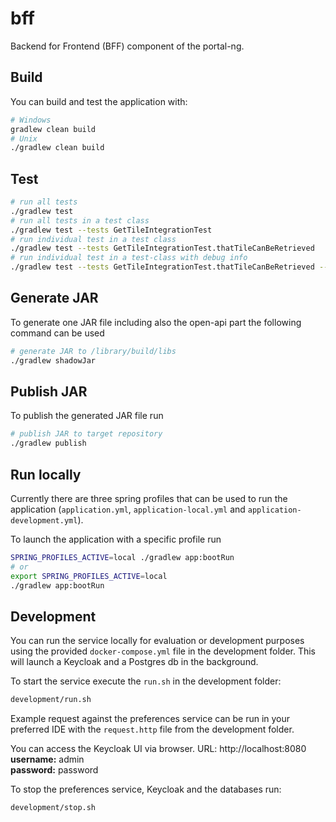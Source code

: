 # bff
Backend for Frontend (BFF) component of the portal-ng.

## Build
You can build and test the application with:  
``` sh
# Windows
gradlew clean build
# Unix
./gradlew clean build
```

## Test
``` sh
# run all tests
./gradlew test
# run all tests in a test class
./gradlew test --tests GetTileIntegrationTest
# run individual test in a test class
./gradlew test --tests GetTileIntegrationTest.thatTileCanBeRetrieved
# run individual test in a test-class with debug info
./gradlew test --tests GetTileIntegrationTest.thatTileCanBeRetrieved --info
```

## Generate JAR
To generate one JAR file including also the open-api part the following command can be used
```sh
# generate JAR to /library/build/libs
./gradlew shadowJar
```

## Publish JAR
To publish the generated JAR file run
```sh
# publish JAR to target repository
./gradlew publish
```

## Run locally
Currently there are three spring profiles that can be used to run the application (`application.yml`, `application-local.yml` and `application-development.yml`).

To launch the application with a specific profile run
``` sh
SPRING_PROFILES_ACTIVE=local ./gradlew app:bootRun
# or
export SPRING_PROFILES_ACTIVE=local
./gradlew app:bootRun
```

## Development
You can run the service locally for evaluation or development purposes using the provided `docker-compose.yml` file in the development folder. This will launch a Keycloak and a Postgres db in the background.

To start the service execute the `run.sh` in the development folder:
```sh
development/run.sh
```

Example request against the preferences service can be run in your preferred IDE with the `request.http` file from the development folder.

You can access the Keycloak UI via browser.
URL: http://localhost:8080
**username:** admin  
**password:** password

To stop the preferences service, Keycloak and the databases run:
```sh
development/stop.sh
```
